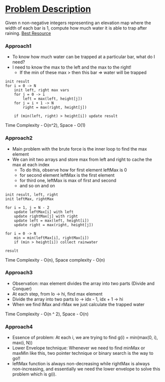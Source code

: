 # [Problem Description](https://leetcode.com/problems/trapping-rain-water/)

Given n non-negative integers representing an elevation map where the width of each bar is 1, compute how much water it is able to trap after raining. [Best Resource](https://www.youtube.com/watch?v=XqTBrQYYUcc)

### Approach1

- To know how much water can be trapped at a particular bar, what do I need?
- I need to know the max to the left and the max to the right!
    - If the min of these max > then this bar => water will be trapped

```
init result
for i = 0 -> N
    init left, right max vars
    for j = 0 -> i
        left = max(left, height[j])
    for j = i + 1 -> N
        right = max(right, height[j])
    
    if (min(left, right) > height[i]) update result
```

Time Complexity - O(n^2), Space - O(1)

### Approach2

- Main problem with the brute force is the inner loop to find the max element
- We can init two arrays and store max from left and right to cache the max at each index
    - To do this, observe how for first element leftMax is 0
    - for second element leftMax is the first element
    - for third one, leftMax is max of first and second
    - and so on and on

```
init result, left, right
init leftMax, rightMax

for i = 1, j = N - 2
    update leftMax[i] with left
    update rightMax[j] with right
    update left = max(left, height[i])
    update right = max(right, height[j])

for i = 0 -> N
    min = min(leftMax[i], rightMax[i])
    if (min > height[i]) collect rainwater

result
```

Time Complexity - O(n), Space complexity - O(n)

### Approach3

- Observation: max element divides the array into two parts (Divide and Conquer)
- At each step, from lo -> hi, find max element
- Divide the array into two parts lo -> idx - 1, idx + 1 -> hi
- When we find lMax and rMax we just calculate the trapped water

Time Complexity - O(n ^ 2), Space - O(n)

### Approach4

- Essence of problem: At each i, we are trying to find g(i) = min(max(0, i), max(i, N))
- Lower Envelope technique: Whenever we need to find minMax or maxMin like this, two pointer technique or binary search is the way to go!!
- leftMax function is always non-decreasing while rightMax is always non-increasing, and essentially we need the lower envelope to solve this problem which is g(i).